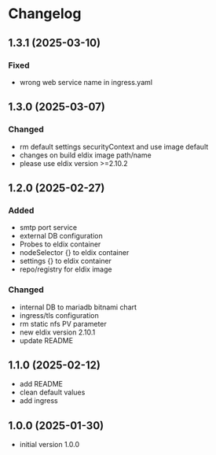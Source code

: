 # Changelog


## 1.3.1 (2025-03-10)

### Fixed
* wrong web service name in ingress.yaml

## 1.3.0 (2025-03-07)

### Changed
* rm default settings securityContext and use image default
* changes on build eldix image path/name
* please use eldix version >=2.10.2

## 1.2.0 (2025-02-27)

### Added
* smtp port service
* external DB configuration
* Probes to eldix container
* nodeSelector {} to eldix container
* settings {} to eldix container
* repo/registry for eldix image

### Changed
* internal DB to mariadb bitnami chart
* ingress/tls configuration
* rm static nfs PV parameter
* new eldix version 2.10.1
* update README 

## 1.1.0 (2025-02-12)

* add README
* clean default values
* add ingress

## 1.0.0 (2025-01-30)

* initial version 1.0.0
